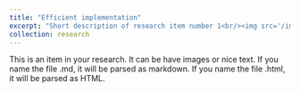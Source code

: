 ```yaml
---
title: "Efficient implementation"
excerpt: "Short description of research item number 1<br/><img src='/images/fig_ANC_cover.png' style='width: 200px; height: auto;'>"
collection: research
---
```


This is an item in your research. It can be have images or nice text. If you name the file .md, it will be parsed as markdown. If you name the file .html, it will be parsed as HTML. 
